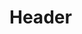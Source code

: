 <!-- TITLE: Age Of Pain -->
<!-- SUBTITLE: Briefly sends your target through time into the Age of Pain, causing between 410 and 500 damage. -->

# Header